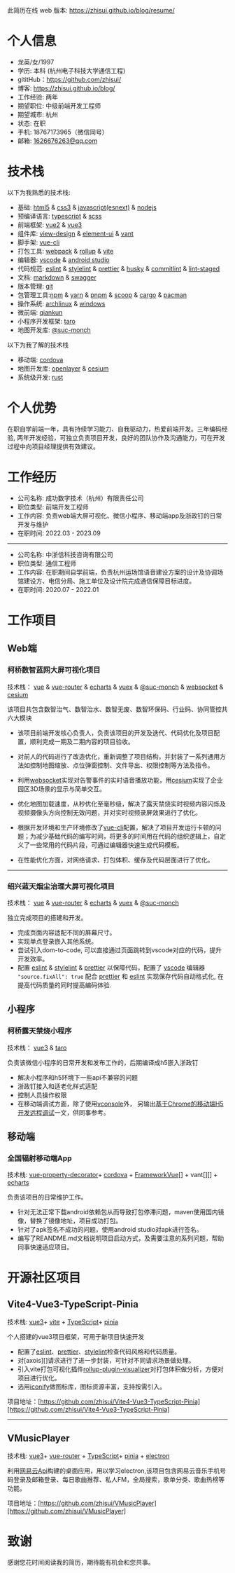 [nodejs]: https://github.com/nodejs/node
[node]: https://github.com/nodejs/node
[rust]: https://github.com/rust-lang/rust
[vite]: https://github.com/vitejs/vite
[vue-cli]: https://github.com/vuejs/vue-cli
[view-design]: https://github.com/view-design/ViewUIPlus
[element-ui]: https://github.com/element-plus/element-plus
[vant]: https://github.com/youzan/vant
[vue-router]: https://github.com/vuejs/router
[cordova]: https://cordova.apache.org
[echarts]: https://github.com/apache/echarts
[websocket]:https://developer.mozilla.org/zh-CN/docs/Web/API/WebSocket
[vuex]: https://github.com/vuejs/vuex
[@suc-monch]: http://114.55.234.176:8086/#/doc/usage/install
[cesium]: https://www.cesium.com/
[openlayer]: https://openlayers.org/
[网易云Api]: https://github.com/w4ctech/NeteaseCloudMusicApi

[craco]: https://github.com/gsoft-inc/craco
[axios]: https://github.com/axios/axios
[webpack]: https://github.com/webpack/webpack
[vue2]: https://v2.cn.vuejs.org
[vue3]: https://cn.vuejs.org/
[vue]: https://github.com/vuejs/vue-next
[vue-next]: https://github.com/vuejs/vue-next
[taro]: https://github.com/NervJS/taro
[qiankun]: https://github.com/umijs/qiankun
[vscode]: https://github.com/microsoft/vscode
[eslint]: https://github.com/eslint/eslint
[stylelint]: https://github.com/stylelint/stylelint
[prettier]: https://github.com/prettier/prettier
[husky]: https://github.com/typicode/husky
[commitlint]: https://github.com/conventional-changelog/commitlint
[lint-staged]: https://github.com/okonet/lint-staged
[electron]: https://github.com/electron/electron
[purgecss]: https://github.com/FullHuman/purgecss
[postcss]: https://github.com/postcss/postcss
[topcoder]: https://www.topcoder.com
[git]: https://github.com/git/git

[st]: https://github.com/backtolife2021/st
[markdown]: https://github.com/commonmark/commonmark-spec
[typescript]: https://github.com/microsoft/TypeScript
[sass]: https://github.com/sass/sass
[scss]: https://github.com/sass/sass
[npm]: https://github.com/npm/cli
[yarn]: https://github.com/yarnpkg/yarn
[cargo]: https://github.com/rust-lang/cargo
[pacman]: https://archlinux.org/packages/core/x86_64/pacman
[yay]: https://github.com/Jguer/yay
[scoop]: https://github.com/lukesampson/scoop
[archlinux]: https://github.com/archlinux
[windows]: https://www.microsoft.com/zh-hk/software-download/windows10
[html5]: https://developer.mozilla.org/en-US/docs/Web/Guide/HTML/HTML5
[css3]: https://developer.mozilla.org/en-US/docs/Web/CSS
[javascript]: https://github.com/tc39/proposals
[javascript(esnext)]: https://github.com/tc39/proposals
[android studio]: https://developer.android.com/studio/
[rollup]: https://github.com/rollup/rollup
[vite]: https://github.com/vitejs/vite
[linux]: https://github.com/torvalds/
[gitlab]: https://about.gitlab.com/
[swagger]: https://github.com/OAI/OpenAPI-Specification
[rollup-plugin-visualizer]: https://github.com/btd/rollup-plugin-visualizer
[pinia]: []
[pnpm]: https://github.com/pnpm/pnpm
[vconsole]: https://gitee.com/Tencent/vConsole
[iconify]: https://github.com/iconify/iconify
[FrameworkVue]: https://github.com/framework7io/framework7/
[vue-property-decorator]: https://github.com/kaorun343/vue-property-decorator


此简历在线 web 版本: https://zhisui.github.io/blog/resume/

# 个人信息

- 龙英/女/1997
- 学历: 本科 (杭州电子科技大学通信工程)
- gititHub：https://github.com/zhisui/
- 博客: https://zhisui.github.io/blog/
- 工作经验: 两年
- 期望职位: 中级前端开发工程师
- 期望城市: 杭州
- 状态: 在职
- 手机: 18767173965（微信同号）
- 邮箱: 1626676263@qq.com

# 技术栈

以下为我熟悉的技术栈:
- 基础: [html5][] & [css3][] & [javascript(esnext)][] & [nodejs][]
- 预编译语言: [typescript][] & [scss][]
- 前端框架: [vue2][] & [vue3][]
- 组件库: [view-design][] & [element-ui][] & [vant][]
- 脚手架: [vue-cli][]
- 打包工具: [webpack][] & [rollup][] & [vite][]
- 编辑器: [vscode][] & [android studio][]
- 代码规范: [eslint][] & [stylelint][] & [prettier][] & [husky][] & [commitlint][] & [lint-staged][]
- 文档: [markdown][] & [swagger][]
- 版本管理: [git][]
- 包管理工具:[npm][] & [yarn][] & [pnpm][] & [scoop][] & [cargo][] & [pacman][]
- 操作系统: [archlinux][]  & [windows][]
- 微前端: [qiankun][]
- 小程序开发框架: [taro][]
- 地图开发库: [@suc-monch][]

以下为我了解的技术栈

- 移动端: [cordova][]
- 地图开发库: [openlayer][] & [cesium][]
- 系统级开发: [rust][]

# 个人优势
在职自学前端一年，具有持续学习能力、自我驱动力，热爱前端开发。三年编码经验, 两年开发经验，可独立负责项目开发，良好的团队协作及沟通能力，可在开发过程中向项目经理提供有效建议。

# 工作经历

- 公司名称: 成功数字技术（杭州）有限责任公司
- 职位类型: 前端开发工程师
- 工作内容: 负责web端大屏可视化、微信小程序、移动端app及浙政钉的日常开发与维护
- 在职时间: 2022.03 - 2023.09

---

- 公司名称: 中浙信科技咨询有限公司
- 职位类型: 通信工程师
- 工作内容: 在职期间自学前端，负责杭州运场馆语音建设方案的设计及协调场馆建设方、电信分局、施工单位及设计院完成通信保障目标进度。
- 在职时间: 2020.07 - 2022.01


# 工作项目

## Web端

### 柯桥数智蓝网大屏可视化项目

技术栈： [vue][] & [vue-router][] & [echarts][] & [vuex][] & [@suc-monch][] & [websocket][] & [cesium][]

该项目共包含数智治气、数智治水、数智无废、数智环保码、行业码、协同管控共六大模块

- 该项目前端开发核心负责人，负责该项目的开发及迭代、代码优化及项目配置，顺利完成一期及二期内容的项目验收。

- 对前人的代码进行了改造优化，重新调整了项目结构，并封装了一系列通用方法如控制地图缩放、点位弹窗控制、文件导出、权限控制等方法及指令。

- 利用[websocket][]实现对告警事件的实时语音播放功能，用[cesium][]实现了企业园区3D场景的显示与简单交互。

- 优化地图加载速度，从秒优化至毫秒级，解决了露天禁烧实时视频内容闪烁及视频摄像头方向控制无效问题，并对实时视频录屏效果进行了优化。

- 根据开发环境和生产环境修改了[vue-cli][]配置，解决了项目开发运行卡顿的问题；为减少基础代码的编写时间，将更多的时间用在代码的组织逻辑上，自定义了一些常用的代码片段，可通过编辑器快速生成代码模板。

- 在性能优化方面，对网络请求、打包体积、缓存及代码层面进行了优化。

---

### 绍兴蓝天烟尘治理大屏可视化项目
技术栈： [vue][] & [vue-router][] & [echarts][] & [vuex][] & [@suc-monch][]

独立完成项目的搭建和开发。
- 完成页面内容适配不同的屏幕尺寸。
- 实现单点登录嵌入其他系统。
- 尝试引入dom-to-code, 可以直接通过页面跳转到vscode对应的代码，提升开发效率。
- 配置 [eslint][] & [stylelint][] & [prettier][]  以保障代码，配置了 [vscode][] 编辑器 `"source.fixAll": true` 配合 [prettier][] 和 [eslint][] 实现保存代码自动格式化, 在提高代码质量的同时提高编码体验.


## 小程序

### 柯桥露天禁烧小程序
技术栈： [vue3][] & [taro][]

负责该微信小程序的日常开发和发布工作的，后期编译成h5嵌入浙政钉

- 解决小程序和h5环境下一些api不兼容的问题
- 浙政钉接入和适老化样式适配
- 控制人员操作权限
- 在移动端调试方面，除了使用[vconsole][]外， 另输出[基于Chrome的移动端H5开发远程调试](https://github.com/zhisui/record/blob/master/mobile-web-debug.md)一文，供同事参考。

## 移动端

### 全国辐射移动端App
技术栈: [vue-property-decorator][]+ [cordova][] + [FrameworkVue][][] + vant[][] + [echarts]

负责该项目的日常维护工作。

- 针对无法正常下载android依赖包从而导致打包停滞问题，maven使用国内镜像，替换了镜像地址，项目成功打包。
- 针对了apk签名不成功的问题，使用android studio对apk进行签名。
- 编写了REANDME.md文档说明项目启动方式，及需要注意的系列问题，帮助同事快速适应项目。


# 开源社区项目


## Vite4-Vue3-TypeScript-Pinia
技术栈: [vue3][]+ [vite][] + [TypeScript][]+ [pinia][]

个人搭建的vue3项目框架，可用于新项目快速开发
- 配置了[eslint][]、[prettier][]、[stylelint][]检查代码风格和代码质量。
- 对[axois][]请求进行了进一步封装，可针对不同请求场景做处理。
- 引入vite打包可视化插件[rollup-plugin-visualizer][]对打包体积做分析，方便对项目进行优化。
- 选用[iconify][]做图标库，图标资源丰富，支持按需引入。

项目地址：[https://github.com/zhisui/Vite4-Vue3-TypeScript-Pinia][https://github.com/zhisui/Vite4-Vue3-TypeScript-Pinia]

---
## VMusicPlayer

技术栈: [vue3][]+ [vue-router][] + [TypeScript][]+ [pinia][] + [electron][]

利用[网易云Api][]构建的桌面应用，用以学习electron,该项目包含网易云音乐手机号码登录及邮箱登录、每日歌曲推荐、私人FM，全局搜索，歌单分类、歌曲热榜等功能。

项目地址：[https://github.com/zhisui/VMusicPlayer][https://github.com/zhisui/VMusicPlayer]

# 致谢

感谢您花时间阅读我的简历，期待能有机会和您共事。
